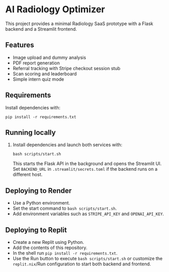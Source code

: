 # AI Radiology Optimizer

This project provides a minimal Radiology SaaS prototype with a Flask backend and a Streamlit frontend.

## Features
- Image upload and dummy analysis
- PDF report generation
- Referral tracking with Stripe checkout session stub
- Scan scoring and leaderboard
- Simple intern quiz mode

## Requirements
Install dependencies with:
```
pip install -r requirements.txt
```

## Running locally
1. Install dependencies and launch both services with:
   ```
   bash scripts/start.sh
   ```
   This starts the Flask API in the background and opens the Streamlit UI.
   Set `BACKEND_URL` in `.streamlit/secrets.toml` if the backend runs on a different host.

## Deploying to Render
- Use a Python environment.
- Set the start command to `bash scripts/start.sh`.
- Add environment variables such as `STRIPE_API_KEY` and `OPENAI_API_KEY`.

## Deploying to Replit
- Create a new Replit using Python.
- Add the contents of this repository.
- In the shell run `pip install -r requirements.txt`.
- Use the Run button to execute `bash scripts/start.sh` or customize the `replit.nix`/Run configuration to start both backend and frontend.

